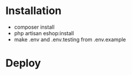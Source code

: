 # Installation

- composer install
- php artisan eshop:install
- make .env and .env.testing from .env.example

# Deploy

